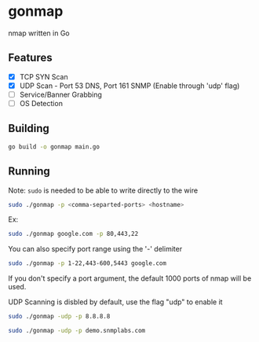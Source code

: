 # gonmap
nmap written in Go

## Features
 * [x] TCP SYN Scan
 * [x] UDP Scan  - Port 53 DNS, Port 161 SNMP (Enable through 'udp' flag)
 * [ ] Service/Banner Grabbing
 * [ ] OS Detection

## Building
```bash
go build -o gonmap main.go
```

## Running
Note: `sudo` is needed to be able to write directly to the wire
```bash
sudo ./gonmap -p <comma-separted-ports> <hostname>
```

Ex:
```bash
sudo ./gonmap google.com -p 80,443,22
```

You can also specify port range using the '-' delimiter
```bash
sudo ./gonmap -p 1-22,443-600,5443 google.com
```

If you don't specify a port argument, the default 1000 ports of nmap will be used.

UDP Scanning is disbled by default, use the flag "udp" to enable it
```bash
sudo ./gonmap -udp -p 8.8.8.8
```

```bash
sudo ./gonmap -udp -p demo.snmplabs.com
```